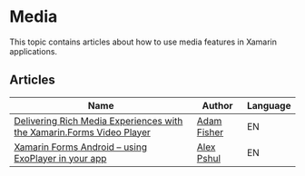 # Media

This topic contains articles about how to use media features in Xamarin applications.

## Articles

Name | Author | Language
---- | ------ | --------
[Delivering Rich Media Experiences with the Xamarin.Forms Video Player](https://blog.xamarin.com/delivering-rich-media-experiences-xamarin-forms-video-player/) | [Adam Fisher](https://twitter.com/adamgfisher) | EN
[Xamarin Forms Android – using ExoPlayer in your app](http://www.pshul.com/2018/02/09/xamarin-forms-android-using-exoplayer-in-your-app/) | [Alex Pshul](https://twitter.com/AlexPshul) | EN